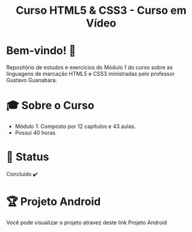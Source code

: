 <div align="center">
<h1>Curso HTML5 & CSS3 - Curso em Vídeo </h1>
</div>

# Bem-vindo! 👋 <a name="id01"></a>
Repositório de estudos e exercícios do Módulo 1 do curso sobre as linguagens de marcação HTML5 e CSS3 ministradas pelo professor Gustavo Guanabara.

# &#x1F393; Sobre o Curso
<ul>
<li>Módulo 1: Composto por 12 capítulos e 43 aulas.</li>
<li>Possui 40 horas</li>
</ul>

# &#x1F680; Status
Concluido ✔️

# 🏆 Projeto Android

Você pode visualizar o projeto atravez deste link <a ref="https://kaiketorres.github.io/Projeto-Android/">Projeto Android</a>
